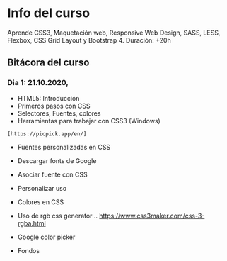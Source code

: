 # Info del curso
Aprende CSS3, Maquetación web, Responsive Web Design, SASS, LESS, Flexbox, CSS Grid Layout y Bootstrap 4. Duración: +20h


## Bitácora del curso

### Dia 1: 21.10.2020,		
* HTML5: Introducción 
* Primeros pasos con CSS
* Selectores, Fuentes, colores
* Herramientas para trabajar con CSS3 (Windows)
```
[https://picpick.app/en/]
```

* Fuentes personalizadas en CSS

* Descargar fonts de Google
* Asociar fuente con CSS
* Personalizar uso 
	
* Colores en CSS
* Uso de rgb css generator
.. https://www.css3maker.com/css-3-rgba.html

* Google color picker

* Fondos 
